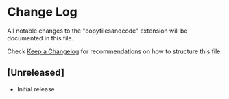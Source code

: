 # Change Log

All notable changes to the "copyfilesandcode" extension will be documented in this file.

Check [Keep a Changelog](http://keepachangelog.com/) for recommendations on how to structure this file.

## [Unreleased]

- Initial release